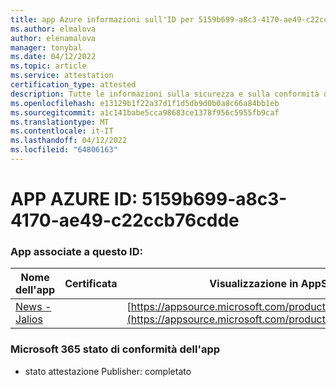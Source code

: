 ```yaml
---
title: app Azure informazioni sull'ID per 5159b699-a8c3-4170-ae49-c22ccb76cdde
ms.author: elmalova
author: elenamalova
manager: tonybal
ms.date: 04/12/2022
ms.topic: article
ms.service: attestation
certification_type: attested
description: Tutte le informazioni sulla sicurezza e sulla conformità disponibili per 5159b699-a8c3-4170-ae49-c22ccb76cdde.
ms.openlocfilehash: e13129b1f22a37d1f1d5db9d0b0a8c66a84bb1eb
ms.sourcegitcommit: a1c141babe5cca98683ce1378f956c5955fb9caf
ms.translationtype: MT
ms.contentlocale: it-IT
ms.lasthandoff: 04/12/2022
ms.locfileid: "64806163"
---
```

# <a name="azure-app-id-5159b699-a8c3-4170-ae49-c22ccb76cdde"></a>APP AZURE ID: 5159b699-a8c3-4170-ae49-c22ccb76cdde


### <a name="apps-associated-with-this-id"></a>App associate a questo ID:
| **Nome dell'app** | **Certificata** | **Visualizzazione in AppSource** |
|--------------|---------------|-----------------------|
| [News - Jalios](../forward/WA200003889.md) |  | [https://appsource.microsoft.com/product/office/WA200003889](https://appsource.microsoft.com/product/office/WA200003889) |

### <a name="microsoft-365-app-compliance-status"></a>Microsoft 365 stato di conformità dell'app
- stato attestazione Publisher: completato
